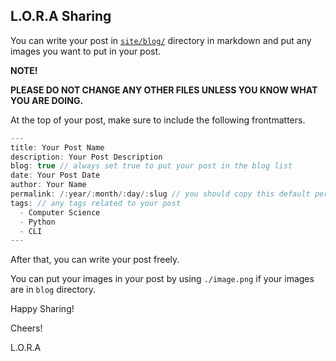 ## L.O.R.A Sharing

You can write your post in [`site/blog/`](https://github.com/loratech/sharing.loratech.org/tree/master/site/blog) directory in markdown and put any images you want to put in your post.

**NOTE!**

**PLEASE DO NOT CHANGE ANY OTHER FILES UNLESS YOU KNOW WHAT YOU ARE DOING.**

At the top of your post, make sure to include the following frontmatters.

```c
---
title: Your Post Name
description: Your Post Description
blog: true // always set true to put your post in the blog list
date: Your Post Date
author: Your Name
permalink: /:year/:month/:day/:slug // you should copy this default permalink style
tags: // any tags related to your post
  - Computer Science
  - Python
  - CLI
---
```

After that, you can write your post freely.

You can put your images in your post by using `./image.png` if your images are in `blog` directory.

Happy Sharing!

Cheers!

L.O.R.A